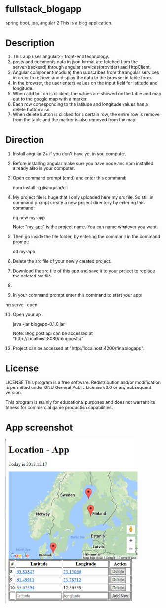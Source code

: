 # fullstack_blogapp
spring boot, jpa, angular 2
This is a blog application.  

# Description
1. This app uses angular2+ front-end technology.
2. posts and comments data in json format are fetched from the server(backend) through angular services(provider) and 
   HttpClient.
3. Angular component(module) then subscribes from the angular services in order to retrieve and display the data to the browser in table 
   form.
2. In the browser, the user enters values on the input field for latitude and longitude.
3. When add button is clicked, the values are showed on the table and map out to the google map with a marker.
4. Each row corresponding to the latitude and longitude values has a delete button also.
5. When delete button is clicked for a certain row, the entire row is remove from the table and the marker is also removed from the map.


# Direction

1. Install angular 2+ if you don't have yet in you computer.
2. Before installing angular make sure you have node and npm installed already also in your computer.  
3. Open command prompt (cmd) and enter this command:
   
   npm install -g @angular/cli
4. My project file is huge that I only uploaded here my src file. So still in command prompt create a new project directory by entering this command:
   
   ng new my-app
   
   Note: "my-app" is the project name.  You can name whatever you want.
5. Then go inside the file folder, by entering the command in the command prompt:

   cd my-app
 
6. Delete the src file of your newly created project.
7. Download the src file of this app and save it to your project to replace the deleted src file.

8. 

10. In your command prompt enter this command to start your app:

   ng serve –open
   
11. Open your api:
  
    java -jar blogapp-0.1.0.jar
    
    Note: Blog post api can be accessed at "http://localhost:8080/blogposts/"
12. Project can be accessed at "http://localhost:4200/finalblogapp".

# License
LICENSE This program is a free software. Redistribution and/or modification is permitted under GNU General Public License v3.0 or any subsequent version.

This program is mainly for educational purposes and does not warrant its fitness for commercial game production capabilities.

# App screenshot
![Alt text](https://github.com/annviitala/location-app/blob/master/app_screenhot.png?raw=true "Optional Title")




